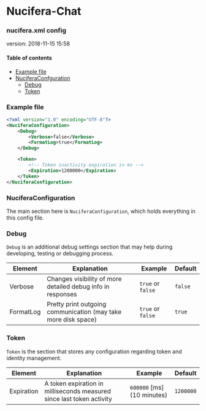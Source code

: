 # Nucifera-Chat
### nucifera.xml config
version: 2018-11-15 15:58

#### Table of contents
* [Example file](#example-file)
* [NuciferaConfguration](#NuciferaConfiguration)
	* [Debug](#debug)
  * [Token](#Token)

### Example file
```xml
<?xml version="1.0" encoding="UTF-8"?>
<NuciferaConfiguration>
	<Debug>
		<Verbose>false</Verbose>
		<FormatLog>true</FormatLog>
	</Debug>

    <Token>
        <!-- Token inactivity expiration in ms -->
        <Expiration>1200000</Expiration>
    </Token>
</NuciferaConfiguration>
```

### NuciferaConfiguration
The main section here is `NuciferaConfiguration`, which holds everything in this config file.

### Debug
`Debug` is an additional debug settings section that may help during developing, testing or debugging process.

| Element | Explanation | Example | Default |
| --- | --- | --- | --- |
| Verbose | Changes visibility of more detailed debug info in responses | `true` or `false` | `false` |
| FormatLog | Pretty print outgoing communication (may take more disk space) | `true` or `false` | `true` |


### Token
`Token` is the section that stores any configuration regarding token and identity management.

| Element    | Explanation | Example | Default |
| ---------- | ----------------- | ------- | --- |
| Expiration | A token expiration in milliseconds measured since last token activity | `600000` [ms] (10 minutes) | `1200000` |
